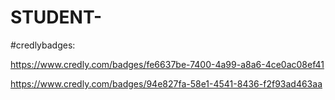 # STUDENT-

#credlybadges:

https://www.credly.com/badges/fe6637be-7400-4a99-a8a6-4ce0ac08ef41

https://www.credly.com/badges/94e827fa-58e1-4541-8436-f2f93ad463aa
